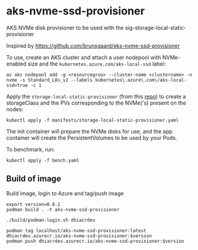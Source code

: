 # aks-nvme-ssd-provisioner
AKS NVMe disk provisioner to be used with the sig-storage-local-static-provisioner

Inspired by https://github.com/brunsgaard/eks-nvme-ssd-provisioner


To use, create an AKS cluster and attach a user nodepool with NVMe-enabled size and the `kubernetes.azure.com/aks-local-ssd` label:


```
az aks nodepool add -g <resourcegrou> --cluster-name <clustername> -n nvme -s Standard_L8s_v2 --labels kubernetes\.azure\.com\/aks-local-ssd=true -c 1
```

Apply the `storage-local-static-provisioner` (from this [repo](https://github.com/kubernetes-sigs/sig-storage-local-static-provisioner)) to create a storageClass and the PVs corresponding to the NVMe('s) present on the nodes:

```
kubectl apply -f manifests/storage-local-static-provisioner.yaml
```

The init container will prepare the NVMe disks for use, and the app container will create the PersistentVolumes to be used by your Pods.

To benchmark, run:

```
kubectl apply -f bench.yaml
```




## Build of image

Build image, login to Azure and tag/push image
```
export version=0.0.1
podman build . -t aks-nvme-ssd-provisioner

./build/podman-login.sh dhiacrdev

podman tag localhost/aks-nvme-ssd-provisioner:latest dhiacrdev.azurecr.io/aks-nvme-ssd-provisioner:$version
podman push dhiacrdev.azurecr.io/aks-nvme-ssd-provisioner:$version
```

